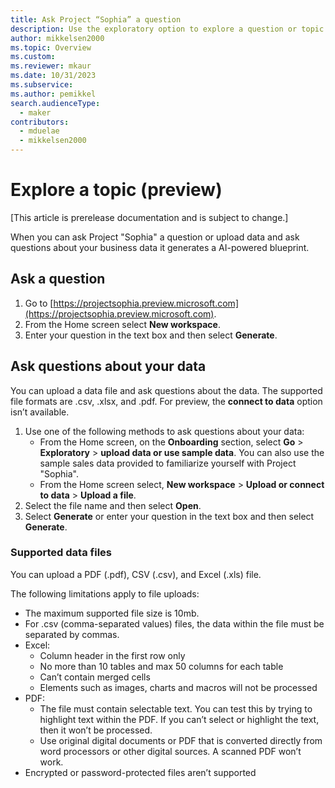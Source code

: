 ```yaml
---
title: Ask Project “Sophia” a question
description: Use the exploratory option to explore a question or topic.
author: mikkelsen2000
ms.topic: Overview
ms.custom: 
ms.reviewer: mkaur
ms.date: 10/31/2023
ms.subservice: 
ms.author: pemikkel
search.audienceType:
  - maker
contributors:
  - mduelae
  - mikkelsen2000
---
```


# Explore a topic (preview)

[This article is prerelease documentation and is subject to change.]

When you can ask Project "Sophia" a question or upload data and ask questions about your business data it generates a AI-powered blueprint.

## Ask a question

1. Go to [https://projectsophia.preview.microsoft.com](https://projectsophia.preview.microsoft.com).
2. From the Home screen select **New workspace**.
3. Enter your question in the text box and then select **Generate**.


## Ask questions about your data

You can upload a data file and ask questions about the data. The supported file formats are .csv, .xlsx, and .pdf. For preview, the **connect to data** option isn’t available.

1. Use one of the following methods to ask questions about your data:
   - From the Home screen, on the **Onboarding** section, select **Go** > **Exploratory** > **upload data or use sample data**. You can also use the sample sales data provided to familiarize yourself with Project "Sophia".
   - From the Home screen select, **New workspace** > **Upload or connect to data** > **Upload a file**.
2. Select the file name and then select **Open**.
3. Select **Generate** or enter your question in the text box and then select **Generate**.


### Supported data files

You can upload a PDF (.pdf), CSV (.csv), and Excel (.xls) file.

The following limitations apply to file uploads:

- The maximum supported file size is 10mb.
- For .csv (comma-separated values) files, the data within the file must be separated by commas. 
- Excel:
  - Column header in the first row only
  - No more than 10 tables and max 50 columns for each table
  - Can’t contain merged cells
  - Elements such as images, charts and macros will not be processed
- PDF:
  - The file must contain selectable text. You can test this by trying to highlight text within the PDF. If you can’t select or highlight the text, then it won’t be processed.
  - Use original digital documents or PDF that is converted directly from word processors or other digital sources. A scanned PDF won’t work.
-	Encrypted or password-protected files aren’t supported 


